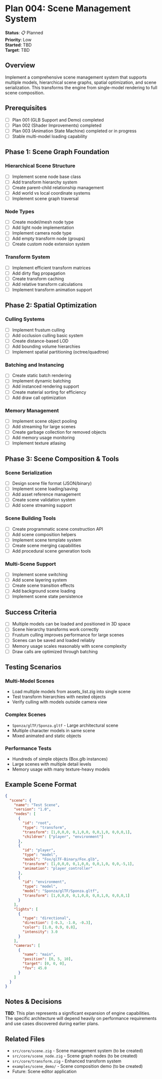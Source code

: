 # Plan 004: Scene Management System

**Status**: 📋 Planned  
**Priority**: Low  
**Started**: TBD  
**Target**: TBD  

## Overview

Implement a comprehensive scene management system that supports multiple models, hierarchical scene graphs, spatial optimization, and scene serialization. This transforms the engine from single-model rendering to full scene composition.

## Prerequisites

- [ ] Plan 001 (GLB Support and Demo) completed
- [ ] Plan 002 (Shader Improvements) completed
- [ ] Plan 003 (Animation State Machine) completed or in progress
- [ ] Stable multi-model loading capability

## Phase 1: Scene Graph Foundation

### Hierarchical Scene Structure
- [ ] Implement scene node base class
- [ ] Add transform hierarchy system
- [ ] Create parent-child relationship management
- [ ] Add world vs local coordinate systems
- [ ] Implement scene graph traversal

### Node Types
- [ ] Create model/mesh node type
- [ ] Add light node implementation
- [ ] Implement camera node type
- [ ] Add empty transform node (groups)
- [ ] Create custom node extension system

### Transform System
- [ ] Implement efficient transform matrices
- [ ] Add dirty flag propagation
- [ ] Create transform caching
- [ ] Add relative transform calculations
- [ ] Implement transform animation support

## Phase 2: Spatial Optimization

### Culling Systems
- [ ] Implement frustum culling
- [ ] Add occlusion culling basic system
- [ ] Create distance-based LOD
- [ ] Add bounding volume hierarchies
- [ ] Implement spatial partitioning (octree/quadtree)

### Batching and Instancing
- [ ] Create static batch rendering
- [ ] Implement dynamic batching
- [ ] Add instanced rendering support
- [ ] Create material sorting for efficiency
- [ ] Add draw call optimization

### Memory Management
- [ ] Implement scene object pooling
- [ ] Add streaming for large scenes
- [ ] Create garbage collection for removed objects
- [ ] Add memory usage monitoring
- [ ] Implement texture atlasing

## Phase 3: Scene Composition & Tools

### Scene Serialization
- [ ] Design scene file format (JSON/binary)
- [ ] Implement scene loading/saving
- [ ] Add asset reference management
- [ ] Create scene validation system
- [ ] Add scene streaming support

### Scene Building Tools
- [ ] Create programmatic scene construction API
- [ ] Add scene composition helpers
- [ ] Implement scene template system
- [ ] Create scene merging capabilities
- [ ] Add procedural scene generation tools

### Multi-Scene Support
- [ ] Implement scene switching
- [ ] Add scene layering system
- [ ] Create scene transition effects
- [ ] Add background scene loading
- [ ] Implement scene state persistence

## Success Criteria

- [ ] Multiple models can be loaded and positioned in 3D space
- [ ] Scene hierarchy transforms work correctly
- [ ] Frustum culling improves performance for large scenes
- [ ] Scenes can be saved and loaded reliably
- [ ] Memory usage scales reasonably with scene complexity
- [ ] Draw calls are optimized through batching

## Testing Scenarios

### Multi-Model Scenes
- Load multiple models from assets_list.zig into single scene
- Test transform hierarchies with nested objects
- Verify culling with models outside camera view

### Complex Scenes
- `Sponza/glTF/Sponza.gltf` - Large architectural scene
- Multiple character models in same scene
- Mixed animated and static objects

### Performance Tests
- Hundreds of simple objects (Box.glb instances)
- Large scenes with multiple detail levels
- Memory usage with many texture-heavy models

## Example Scene Format

```json
{
  "scene": {
    "name": "Test Scene",
    "version": "1.0",
    "nodes": [
      {
        "id": "root",
        "type": "transform",
        "transform": [1,0,0,0, 0,1,0,0, 0,0,1,0, 0,0,0,1],
        "children": ["player", "environment"]
      },
      {
        "id": "player",
        "type": "model",
        "model": "Fox/glTF-Binary/Fox.glb",
        "transform": [1,0,0,0, 0,1,0,0, 0,0,1,0, 0,0,-5,1],
        "animation": "player_controller"
      },
      {
        "id": "environment",
        "type": "model", 
        "model": "Sponza/glTF/Sponza.gltf",
        "transform": [1,0,0,0, 0,1,0,0, 0,0,1,0, 0,0,0,1]
      }
    ],
    "lights": [
      {
        "type": "directional",
        "direction": [-0.3, -1.0, -0.3],
        "color": [1.0, 0.9, 0.8],
        "intensity": 3.0
      }
    ],
    "cameras": [
      {
        "name": "main",
        "position": [0, 5, 10],
        "target": [0, 0, 0],
        "fov": 45.0
      }
    ]
  }
}
```

## Notes & Decisions

**TBD**: This plan represents a significant expansion of engine capabilities. The specific architecture will depend heavily on performance requirements and use cases discovered during earlier plans.

## Related Files

- `src/core/scene.zig` - Scene management system (to be created)
- `src/core/scene_node.zig` - Scene graph nodes (to be created)
- `src/core/transform.zig` - Enhanced transform system
- `examples/scene_demo/` - Scene composition demo (to be created)
- Future: Scene editor application